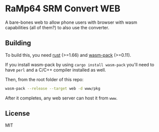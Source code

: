# RaMp64 SRM Convert WEB

A bare-bones web to allow phone users with browser with wasm capabilities (all of them?) to also use
the converter.

## Building 

To build this, you need [rust](www.rust-lang.org) (>=1.66) and [wasm-pack](https://rustwasm.github.io/wasm-pack/) (>=0.11).

If you install wasm-pack by using `cargo install wasm-pack` you'll need to have `perl` and a C/C++ compiler installed as well.

Then, from the root folder of this repo:

```sh
wasm-pack --release --target web -d www/pkg
```

After it completes, any web server can host it from `www`.

## License

MIT
